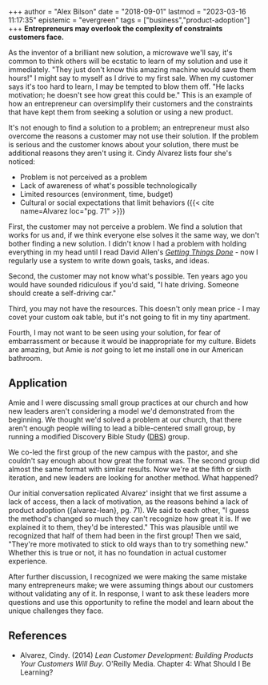 +++
author = "Alex Bilson"
date = "2018-09-01"
lastmod = "2023-03-16 11:17:35"
epistemic = "evergreen"
tags = ["business","product-adoption"]
+++
**Entrepreneurs may overlook the complexity of constraints customers face.**

As the inventor of a brilliant new solution, a microwave we'll say, it's common to think others will be ecstatic to learn of my solution and use it immediately.  "They just don't know this amazing machine would save them hours!" I might say to myself as I drive to my first sale.  When my customer says it's too hard to learn, I may be tempted to blow them off.  "He lacks motivation; he doesn't see how great this could be."  This is an example of how an entrepreneur can oversimplify their customers and the constraints that have kept them from seeking a solution or using a new product.

It's not enough to find a solution to a problem; an entrepreneur must also overcome the reasons a customer may not use their solution.  If the problem is serious and the customer knows about your solution, there must be additional reasons they aren't using it.  Cindy Alvarez lists four she's noticed:

- Problem is not perceived as a problem
- Lack of awareness of what's possible technologically
- Limited resources (environment, time, budget)
- Cultural or social expectations that limit behaviors ({{< cite name=Alvarez loc="pg. 71" >}})

First, the customer may not perceive a problem.  We find a solution that works for us and, if we think everyone else solves it the same way, we don't bother finding a new solution.  I didn't know I had a problem with holding everything in my head until I read David Allen's [_Getting Things Done_](http://gettingthingsdone.com/) - now I regularly use a system to write down goals, tasks, and ideas.

Second, the customer may not know what's possible.  Ten years ago you would have sounded ridiculous if you'd said, "I hate driving.  Someone should create a self-driving car."

Third, you may not have the resources.  This doesn't only mean price - I may covet your custom oak table, but it's not going to fit in my tiny apartment.

Fourth, I may not want to be seen using your solution, for fear of embarrassment or because it would be inappropriate for my culture.  Bidets are amazing, but Amie is _not_ going to let me install one in our American bathroom.

## Application

Amie and I were discussing small group practices at our church and how new leaders aren't considering a model we'd demonstrated from the beginning.  We thought we'd solved a problem at our church, that there aren't enough people willing to lead a bible-centered small group, by running a modified Discovery Bible Study ([DBS](http://worldmissionsevangelism.com/discovery-bible-studies/)) group.

We co-led the first group of the new campus with the pastor, and she couldn't say enough about how great the format was.  The second group did almost the same format with similar results.  Now we're at the fifth or sixth iteration, and new leaders are looking for another method.  What happened?

Our initial conversation replicated Alvarez' insight that we first assume a lack of access, then a lack of motivation, as the reasons behind a lack of product adoption ({alvarez-lean}, pg. 71).  We said to each other, "I guess the method's changed so much they can't recognize how great it is.  If we explained it to them, they'd be interested."  This was plausible until we recognized that half of them had been in the first group!  Then we said, "They're more motivated to stick to old ways than to try something new."  Whether this is true or not, it has no foundation in actual customer experience.

After further discussion, I recognized we were making the same mistake many entrepreneurs make; we were assuming things about our customers without validating any of it.  In response, I want to ask these leaders more questions and use this opportunity to refine the model and learn about the unique challenges they face.

## References

- Alvarez, Cindy. (2014) _Lean Customer Development: Building Products Your Customers Will Buy_. O'Reilly Media. Chapter 4: What Should I Be Learning?
